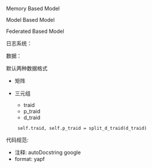 Memory Based Model

Model Based Model



Federated Based Model



日志系统：

数据：

默认两种数据格式

- 矩阵

- 三元组

  - traid
  - p_traid 
  - d_traid

  ` self.traid, self.p_traid = split_d_traid(d_traid)`


代码规范:
- 注释: autoDocstring google
- format: yapf